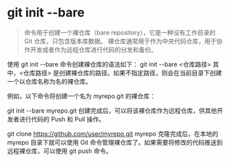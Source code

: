 
# git init --bare 
> 命令用于创建一个裸仓库（bare repository），它是一种没有工作目录的 Git 仓库，只包含版本库数据。
> 裸仓库通常用于作为中央代码仓库，用于协作开发或者作为远程仓库进行代码的分发和备份。

使用 git init --bare 命令创建裸仓库的语法如下：
git init --bare <仓库路径>
其中，<仓库路径> 是创建裸仓库的路径。如果不指定路径，则会在当前目录下创建一个以仓库名称为名的裸仓库。

例如，以下命令将创建一个名为 myrepo.git 的裸仓库：

git init --bare myrepo.git
创建完成后，可以将该裸仓库作为远程仓库，供其他开发者进行代码的 Push 和 Pull 操作。

git clone  https://github.com/user/myrepo.git myrepo
克隆完成后，在本地的 myrepo 目录下就可以使用 Git 命令管理裸仓库了。如果需要将修改的代码推送到远程裸仓库，可以使用 git push 命令。

